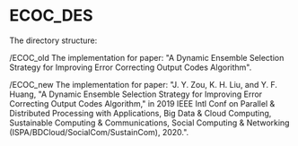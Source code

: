 # ECOC_DES
The directory structure:

/ECOC_old	The implementation for paper: 
"A Dynamic Ensemble Selection Strategy for Improving Error Correcting Output Codes Algorithm".

/ECOC_new	The implementation for paper: 
"J. Y. Zou, K. H. Liu, and Y. F. Huang, "A Dynamic Ensemble Selection Strategy for Improving Error Correcting Output Codes Algorithm," in 2019 IEEE Intl Conf on Parallel & Distributed Processing with Applications, Big Data & Cloud Computing, Sustainable Computing & Communications, Social Computing & Networking (ISPA/BDCloud/SocialCom/SustainCom), 2020.".
